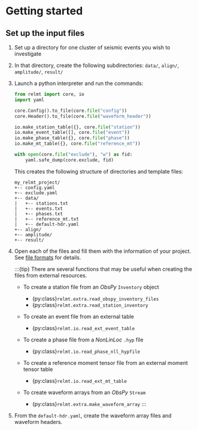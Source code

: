 # Getting started

## Set up the input files

1. Set up a directory for one cluster of seismic events you wish to investigate

2. In that directory, create the following subdirectories: ``data/``,
``align/``, ``amplitude/``, ``result/``

3. Launch a python interpreter and run the commands:

    ```python
    from relmt import core, io
    import yaml

    core.Config().to_file(core.file("config"))
    core.Header().to_file(core.file("waveform_header"))

    io.make_station_table({}, core.file("station"))
    io.make_event_table([], core.file("event"))
    io.make_phase_table({}, core.file("phase"))
    io.make_mt_table({}, core.file("reference_mt"))

    with open(core.file("exclude"), "w") as fid:
        yaml.safe_dump(core.exclude, fid)
    ```

    This creates the following structure of directories and template files:

    ```none
    my_relmt_project/
    +-- config.yaml
    +-- exclude.yaml
    +-- data/
    |   +-- stations.txt
    |   +-- events.txt
    |   +-- phases.txt
    |   +-- reference_mt.txt
    |   +-- default-hdr.yaml
    +-- align/
    +-- amplitude/
    +-- result/
    ```

4. Open each of the files and fill them with the information of your project.
See [file formats](project:./formats.md) for details.

    :::{tip}
    There are several functions that may be useful when creating the files from external resources.

    * To create a station file from an *ObsPy* `Inventory` object
        * {py:class}`relmt.extra.read_obspy_inventory_files`
        * {py:class}`relmt.extra.read_station_inventory`

    * To create an event file from an external table
        * {py:class}`relmt.io.read_ext_event_table`

    * To create a phase file from a *NonLinLoc* `.hyp` file
        * {py:class}`relmt.io.read_phase_nll_hypfile`

    * To create a reference moment tensor file from an external moment tensor table
        * {py:class}`relmt.io.read_ext_mt_table`

    * To create waveform arrays from an *ObsPy* `Stream`
        * {py:class}`relmt.extra.make_waveform_array`
    :::

5. From the `default-hdr.yaml`, create the waveform array files and waveform headers.
